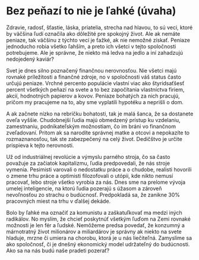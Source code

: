 # Bez peňazí to nie je ľahké (úvaha)

Zdravie, radosť, šťastie, láska, priatelia, strecha nad hlavou, to sú veci, ktoré by väčšina ľudí označila ako dôležité pre spokojný život. Ale ak nemáte peniaze, tak väčšinu z týchto vecí je ťažké, ak nie nemožné získať. Peniaze jednoducho robia všetko ľahším, a preto ich všetci v tejto spoločnosti potrebujeme. Ale je správne, že niekto má ledva na jedlo a iní zahadzujú nedojedený kaviár?

Svet je dnes silno poznačený finančnou nerovnosťou. Nie všetci majú rovnaké príležitosti a finančné zdroje, no v spoločnosti váš status často určujú peniaze. Vrchné percento populácie vlastní viac ako štyridsaťšesť percent všetkých peňazí na svete a to bez započítania vlastníctva firiem, akcií, hodnotných papierov a kovov. Peniaze bohatých za nich pracujú, pričom my pracujeme na to, aby sme vyplatili hypotéku a neprišli o dom. 

A ak začnete nízko na rebríčku bohatosti, tak je malá šanca, že sa dostanete oveľa vyššie. Chudobnejší ľudia majú obmedzený prístup ku vzdelaniu, zamestnaniu, podnikateľským možnostiam, čo im bráni vo finančnom zveľadovaní. Pritom ak sa narodíte správnej matke a otcovi a nepokazíte to rozmaznanosťou, tak ste zabezpečený na celý život. Dedičštvo je určite prispieva k tejto nerovnosti.

Už od industriálnej revolúcie a výmyslu parného stroja, čo sa často považuje za začiatok kapitalizmu, ľudia predpovedali, že nás stroje vymenia. Pesimisti varovali o nedostatku práce a o chudobe, realisti hovorili o zmene trhu práce a optimisti filozofovali o utópii, kde nikto nemusí pracovať, lebo stroje všetko vyrobia za nás. Dnes sme na prelome vývoja umelej inteligencie, na ktorú ľudia pozerajú s úžasom a zároveň nevoľnosťou zo strachu o budúcnosť. Predpokladá sa, že zanikne 30% pracovných miest na trhu v ďalšej dekáde.

Bolo by ľahké ma označiť za komunistu a zaškatuľkovať ma medzi iných radikálov. No myslím, že chcieť poskytnúť všetkým ľuďom na Zemi rovnaké možnosti je len fér a ľudské. Nemôžeme predsa povedať, že konzumný a márnotratný život milionárov a miliardárov je správny ak niekto na svete hladuje, mrzne či umiera na chorobu, ktorá je u nás liečiteľná. Zamyslime sa ako spoločnosť, či je dnešný ekonomický model udržateľný do budúcnosti. Ako sa na nás budú naše pradeti pozerať?